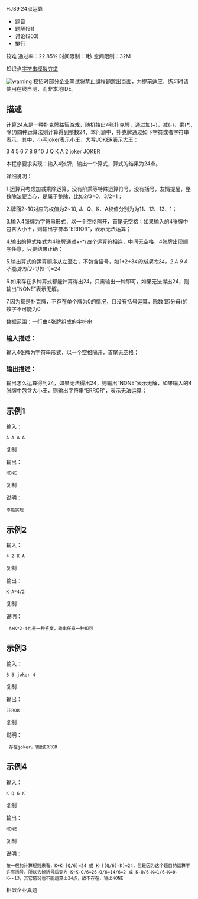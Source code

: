 HJ89 24点运算







- 题目
- 题解(91)
- 讨论(203)
- 排行

较难 通过率：22.85% 时间限制：1秒 空间限制：32M

知识点[字符串](https://www.nowcoder.com/exam/oj/ta?page=2&tpId=37&type=37?tag=579)[模拟](https://www.nowcoder.com/exam/oj/ta?page=2&tpId=37&type=37?tag=595)[穷举](https://www.nowcoder.com/exam/oj/ta?page=2&tpId=37&type=37?tag=596)

![warning](https://static.nowcoder.com/fe/file/images/web/ta/warning.png) 校招时部分企业笔试将禁止编程题跳出页面，为提前适应，练习时请使用在线自测，而非本地IDE。

## 描述

计算24点是一种扑克牌益智游戏，随机抽出4张扑克牌，通过加(+)，减(-)，乘(*), 除(/)四种运算法则计算得到整数24，本问题中，扑克牌通过如下字符或者字符串表示，其中，小写joker表示小王，大写JOKER表示大王：

3 4 5 6 7 8 9 10 J Q K A 2 joker JOKER

本程序要求实现：输入4张牌，输出一个算式，算式的结果为24点。

详细说明：

1.运算只考虑加减乘除运算，没有阶乘等特殊运算符号，没有括号，友情提醒，整数除法要当心，是属于整除，比如2/3=0，3/2=1；

2.牌面2~10对应的权值为2~10, J、Q、K、A权值分别为为11、12、13、1；

3.输入4张牌为字符串形式，以一个空格隔开，首尾无空格；如果输入的4张牌中包含大小王，则输出字符串“ERROR”，表示无法运算；

4.输出的算式格式为4张牌通过+-*/四个运算符相连，中间无空格，4张牌出现顺序任意，只要结果正确；

5.输出算式的运算顺序从左至右，不包含括号，如1+2+3*4的结果为24，2 A 9 A不能变为(2+1)*(9-1)=24

6.如果存在多种算式都能计算得出24，只需输出一种即可，如果无法得出24，则输出“NONE”表示无解。

7.因为都是扑克牌，不存在单个牌为0的情况，且没有括号运算，除数(即分母)的数字不可能为0

数据范围：一行由4张牌组成的字符串

### 输入描述：

输入4张牌为字符串形式，以一个空格隔开，首尾无空格；

### 输出描述：

输出怎么运算得到24，如果无法得出24，则输出“NONE”表示无解，如果输入的4张牌中包含大小王，则输出字符串“ERROR”，表示无法运算；

## 示例1

输入：

```
A A A A
```

复制

输出：

```
NONE
```

复制

说明：

```
不能实现           
```

## 示例2

输入：

```
4 2 K A
```

复制

输出：

```
K-A*4/2
```

复制

说明：

```
 A+K*2-4也是一种答案，输出任意一种即可           
```

## 示例3

输入：

```
B 5 joker 4
```

复制

输出：

```
ERROR
```

复制

说明：

```
 存在joker，输出ERROR          
```

## 示例4

输入：

```
K Q 6 K
```

复制

输出：

```
NONE
```

复制

说明：

```
按一般的计算规则来看，K+K-(Q/6)=24 或 K-((Q/6)-K)=24，但是因为这个题目的运算不许有括号，所以去掉括号后变为 K+K-Q/6=26-Q/6=14/6=2 或 K-Q/6-K=1/6-K=0-K=-13，其它情况也不能运算出24点，故不存在，输出NONE   
```

相似企业真题